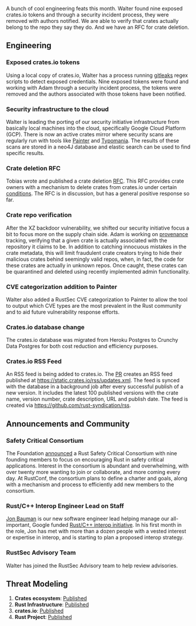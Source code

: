 A bunch of cool engineering feats this month. Walter found nine exposed crates.io tokens and through a security incident process, they were removed with authors notified. We are able to verify that crates actually belong to the repo they say they do. And we have an RFC for crate deletion.

## Engineering

### Exposed crates.io tokens

Using a local copy of crates.io, Walter has a process running [gitleaks](https://gitleaks.io/) regex scripts to detect exposed credentials. Nine exposed tokens were found and working with Adam through a security incident process, the tokens were removed and the authors associated with those tokens have been notified.

### Security infrastructure to the cloud

Walter is leading the porting of our security initiative infrastructure from basically local machines into the cloud, specifically Google Cloud Platform (GCP). There is now an active crates mirror where security scans are regularly run with tools like [Painter](https://github.com/rustfoundation/Painter) and [Typomania](https://github.com/rustfoundation/typomania). The results of these scans are stored in a neo4J database and elastic search can be used to find specific results.

### Crate deletion RFC

Tobias wrote and published a crate deletion [RFC](https://github.com/rust-lang/rfcs/pull/3660). This RFC provides crate owners with a mechanism to delete crates from crates.io under certain [conditions](https://github.com/Turbo87/rust-rfcs/blob/crates-io/crate-deletions/text/3660-crates-io-crate-deletions.md#proposal). The RFC is in discussion, but has a general positive response so far.

### Crate repo verification

After the XZ backdoor vulnerability, we shifted our security initiative focus a bit to focus more on the supply chain side. Adam is working on [provenance](https://lawngno.me/blog/2024/06/10/divine-provenance.html) tracking, verifying that a given crate is actually associated with the repository it claims to be. In addition to catching innocuous mistakes in the crate metadata, this will limit fraudulent crate creators trying to hide their malicious crates behind seemingly valid repos, when, in fact, the code for these crates are actually in unknown repos. Once caught, these crates can be quarantined and deleted using recently implemented admin functionality. 

### CVE categorization addition to Painter

Walter also added a RustSec CVE categorization to Painter to allow the tool to output which CVE types are the most prevalent in the Rust community and to aid future vulnerability response efforts. 

### Crates.io database change

The crates.io database was migrated from Heroku Postgres to Crunchy Data Postgres for both cost reduction and efficiency purposes. 

### Crates.io RSS Feed

An RSS feed is being added to crates.io. The [PR](https://github.com/rust-lang/crates.io/pull/8908) creates an RSS feed published at https://static.crates.io/rss/updates.xml. The feed is synced with the database in a background job after every successful publish of a new version. It includes the latest 100 published versions with the crate name, version number, crate description, URL and publish date. The feed is created via https://github.com/rust-syndication/rss.

## Announcements and Community

### Safety Critical Consortium

The Foundation [announced](https://foundation.rust-lang.org/news/announcing-the-safety-critical-rust-consortium/) a Rust Safety Critical Consortium with nine founding members to focus on encouraging Rust in safety critical applications. Interest in the consortium is abundant and overwhelming, with over twenty more wanting to join or collaborate, and more coming every day. At RustConf, the consortium plans to define a charter and goals, along with a mechanism and process to efficiently add new members to the consortium.

### Rust/C++ Interop Engineer Lead on Staff

[Jon Bauman](https://foundation.rust-lang.org/news/welcoming-rust-c-interoperability-engineer-jon-bauman-to-the-rust-foundation-team/) is our new software engineer lead helping manage our all-important, Google funded [Rust/C++ interop initiative](https://foundation.rust-lang.org/news/google-contributes-1m-to-rust-foundation-to-support-c-rust-interop-initiative/). In his first month in the role, Jon has met with more than a dozen people with a vested interest or expertise in interop, and is starting to plan a proposed interop strategy.

### RustSec Advisory Team

Walter has joined the RustSec Advisory team to help review advisories.

## Threat Modeling

1. **Crates ecosystem**: [Published](https://drive.google.com/file/d/1YxpJ0W5eqat2Y3ZfbdwKm_AoNhX3hIj_/)
2. **Rust Infrastructure**: [Published](https://docs.google.com/document/d/10Qlf8lk7VbpWhA0wHqJj4syYuUVr8rkGVM-k2qkb0QE/)
3. **crates.io**: [Published](https://docs.google.com/document/d/1krEL8zccid44ojS2vqxH4HRCD-bPzC7tLfcDhc5QekI/)
4. **Rust Project**: [Published](https://docs.google.com/document/d/1kpUUYekiiZRARk_EDQ7merBLmwp301yCE28MkQH-x8k/)
